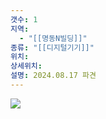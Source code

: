 ```yaml
---
갯수: 1
지역:
  - "[[명동N빌딩]]"
종류: "[[디지털기기]]"
위치: 
상세위치: 
설명: 2024.08.17 파견
---
```

![](http://192.168.50.22/images/240817_IMG_0115.jpg)